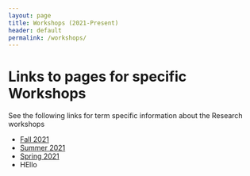 ```yaml
---
layout: page
title: Workshops (2021-Present)
header: default
permalink: /workshops/
---
```



# Links to pages for specific Workshops

See the following links for term specific information about the Research workshops

* [Fall 2021](/workshops/Fa21/)
* [Summer 2021](/workshops/Su21/)
* [Spring 2021](/workshops/Sp21/)
* HEllo

 
